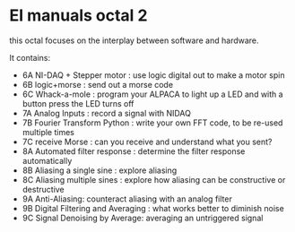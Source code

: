 # EI manuals octal 2
this octal focuses on the interplay between software and hardware.   

It contains:
- 6A NI-DAQ + Stepper motor : use logic digital out to make a motor spin
- 6B logic+morse : send out a morse code
- 6C Whack-a-mole : program your ALPACA to light up a LED and with a button press the LED turns off
- 7A Analog Inputs : record a signal with NIDAQ
- 7B Fourier Transform Python : write your own FFT code, to be re-used multiple times
- 7C receive Morse : can you receive and understand what you sent?
- 8A Automated filter response : determine the filter response automatically
- 8B Aliasing a single sine : explore aliasing
- 8C Aliasing multiple sines : explore how aliasing can be constructive or destructive
- 9A Anti-Aliasing: counteract aliasing with an analog filter
- 9B Digital Filtering and Averaging : what works better to diminish noise
- 9C Signal Denoising by Average: averaging an untriggered signal 
